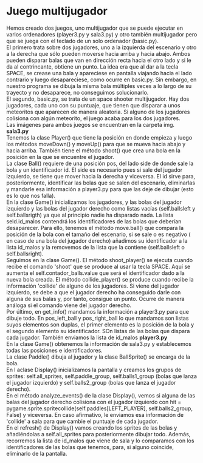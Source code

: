 # Juego multijugador
Hemos creado dos juegos, uno multijugador que se puede ejecutar en varios ordenadores (player3.py y sala3.py) y otro también multijugador pero que se juega con el teclado de un solo ordenador (basic.py).<br />
El primero trata sobre dos jugadores, uno a la izquierda del escenario y otro a la derecha que sólo pueden moverse hacia arriba y hacia abajo. Ambos pueden disparar balas que van en dirección recta hacia el otro lado y si le da al contrincante, obtiene un punto. La idea era que al dar a la tecla SPACE, se crease una bala y apareciese en pantalla viajando hacia el lado contrario y luego desapareciese, como ocurre en basic.py. Sin embargo, en nuestro programa se dibuja la misma bala múltiples veces a lo largo de su trayecto y no desaparece, no conseguimos solucionarlo. <br />
El segundo, basic.py, se trata de un space shooter multijugador. Hay dos jugadores, cada uno con su puntuaje, que tienen que disparar a unos meteoritos que aparecen de manera aleatoria. Si alguno de los jugadores colisiona con algún meteorito, el juego acaba para los dos jugadores.<br />
Las imágenes para ambos juegos se encuentran en la carpeta img.<br />
**sala3.py** <br />
Tenemos la clase Player() que tiene la posición en donde empieza y luego los métodos moveDown() y moveUp() para que se mueva hacia abajo y hacia arriba. También tiene el método shoot() que crea una bola en la posición en la que se encuentre el jugador. <br />
La clase Ball() requiere de una posición pos, del lado side de donde sale la bola y un identificador id. El side es necesario pues si sale del jugador izquierdo, se tiene que mover hacia la derecha y viceversa. El id sirve para, posteriormente, identificar las bolas que se salen del escenario, eliminarlas y mandarle esa información a player3.py para que las deje de dibujar (esto es lo que nos falla).<br />
En la clase Game() inicializamos los jugadores, y las bolas del jugador izquierdo y las bolas del jugador derecho como listas vacías (self.ballsleft y self.ballsrigth) ya que al principio nadie ha disparado nada.
La lista seld.id_malos contendrá los identificadores de las bolas que deberían desaparecer. Para ello, tenemos el método move.ball() que compara la posición de la bola con el tamaño del escenario, si se sale o es negativo ( en caso de una bola del jugador derecho) añadimos su identificador a la lista id_malos y la removemos de la lista que la contiene (self.ballsleft o self.ballsright). <br />
Seguimos en la clase Game(). El método shoot_player() se ejecuta cuando recibe el comando 'shoot' que se produce al usar la tecla SPACE. Aquí se aumenta el self.contador_balls.value que será el identificador dado a la nueva bola creada. El método collide_player() se produce cuando recibe la información 'collide' de alguno de los jugadores. Si viene del jugador izquierdo, se debe a que el jugador derecho ha conseguido darle con alguna de sus balas y, por tanto, consigue un punto. Ocurre de manera análoga si el comando viene del jugador derecho. <br />
Por último, en get_info() mandamos la información a player3.py para que dibuje todo. En pos_left_ball y pos_right_ball lo que mandamos son listas suyos elementos son duplas, el primer elemento es la posición de la bola y el segundo elemento su identificador. SOn listas de las bolas que dispara cada jugador. También enviamos la lista de id_malos
**player3.py**<br />
En la clase Game() obtenemos la información de sala3.py y establecemos todas las posiciones e identificadores.<br />
La clase Paddle() dibuja al jugador y la clase BallSprite() se encarga de la bola. <br />
En l aclase Display() inicializamos la pantalla y creamos los grupos de sprites: self.all_sprites, self.paddle_group, self.balls1_group (bolas que lanza el jugador izquierdo) y self.balls2_group (bolas que lanza el jugador derecho). <br />
En el método analyze_events() de la clase Display(), vemos si alguna de las balas del jugador derecho colisiona con el jugador izquierdo con  hit = pygame.sprite.spritecollide(self.paddles[LEFT_PLAYER], self.balls2_group, False) y viceversa. En caso afirmativo, le enviamos esa información de 'collide' a sala para que cambie el puntuaje de cada jugador. <br />
En el refresh() de Display() vamos creando los sprites de las bolas y añadiéndolas a self.all_sprites para posteriormente dibujar todo. Además, recorremos la lista de id_malos que viene de sala y lo comparamos con los identificadores de las bolas que tenemos, para, si alguno coincide, eliminarlo de la pantalla.<br />





